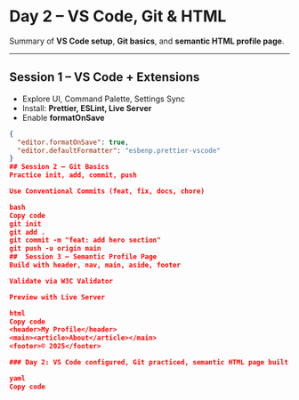 # Day 2 – VS Code, Git & HTML

Summary of **VS Code setup**, **Git basics**, and **semantic HTML profile page**.

---

## Session 1 – VS Code + Extensions

- Explore UI, Command Palette, Settings Sync
- Install: **Prettier, ESLint, Live Server**
- Enable **formatOnSave**

```json
{
  "editor.formatOnSave": true,
  "editor.defaultFormatter": "esbenp.prettier-vscode"
}
## Session 2 – Git Basics
Practice init, add, commit, push

Use Conventional Commits (feat, fix, docs, chore)

bash
Copy code
git init
git add .
git commit -m "feat: add hero section"
git push -u origin main
##  Session 3 – Semantic Profile Page
Build with header, nav, main, aside, footer

Validate via W3C Validator

Preview with Live Server

html
Copy code
<header>My Profile</header>
<main><article>About</article></main>
<footer>© 2025</footer>

### Day 2: VS Code configured, Git practiced, semantic HTML page built.

yaml
Copy code
```
